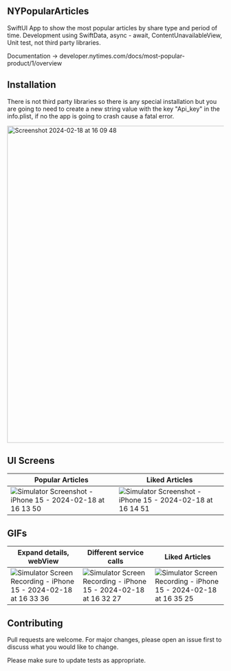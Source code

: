 ## NYPopularArticles

SwiftUI App to show the most popular articles by share type and period of time. Development using SwiftData, async - await, ContentUnavailableView, Unit test, not third party libraries.

Documentation -> developer.nytimes.com/docs/most-popular-product/1/overview

## Installation

There is not third party libraries so there is any special installation but you are going to need to create a new string value with the key "Api_key" in the info.plist, if no the app is going to crash cause a fatal error.

<img width="737" alt="Screenshot 2024-02-18 at 16 09 48" src="https://github.com/DiegoM1/NYPopularArticles/assets/54748910/a1dee6ee-c720-4fcd-be21-c3a1e844bb07">


## UI Screens

| Popular Articles | Liked Articles |
| --------------- | ------------ |
| ![Simulator Screenshot - iPhone 15 - 2024-02-18 at 16 13 50](https://github.com/DiegoM1/NYPopularArticles/assets/54748910/7c2ae888-451a-441e-adc0-85f2b079efe3) | ![Simulator Screenshot - iPhone 15 - 2024-02-18 at 16 14 51](https://github.com/DiegoM1/NYPopularArticles/assets/54748910/b121d921-2a31-48c6-acbf-e6f2b51bdbd2) |

## GIFs
| Expand details, webView | Different service calls | Liked Articles |
| ---------- | -------- | -------- |
|![Simulator Screen Recording - iPhone 15 - 2024-02-18 at 16 33 36](https://github.com/DiegoM1/NYPopularArticles/assets/54748910/ffdb79c8-2836-43fc-8e7b-3d4959c9953f) | ![Simulator Screen Recording - iPhone 15 - 2024-02-18 at 16 32 27](https://github.com/DiegoM1/NYPopularArticles/assets/54748910/8238e7ee-74f8-47ab-8cf9-31c78657087d) | ![Simulator Screen Recording - iPhone 15 - 2024-02-18 at 16 35 25](https://github.com/DiegoM1/NYPopularArticles/assets/54748910/cfa460cc-f61c-4ea5-a3ac-ae834f33828b) |



## Contributing

Pull requests are welcome. For major changes, please open an issue first
to discuss what you would like to change.

Please make sure to update tests as appropriate.
